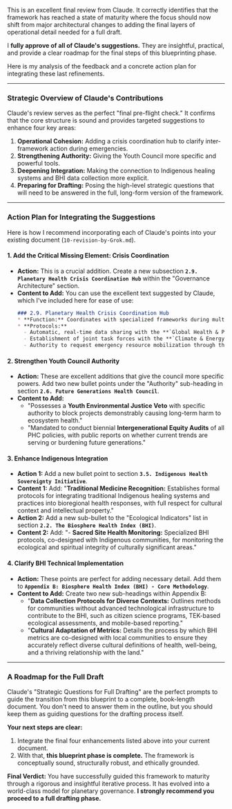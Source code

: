 This is an excellent final review from Claude. It correctly identifies that the framework has reached a state of maturity where the focus should now shift from major architectural changes to adding the final layers of operational detail needed for a full draft.

I **fully approve of all of Claude's suggestions.** They are insightful, practical, and provide a clear roadmap for the final steps of this blueprinting phase.

Here is my analysis of the feedback and a concrete action plan for integrating these last refinements.

-----

### **Strategic Overview of Claude's Contributions**

Claude's review serves as the perfect "final pre-flight check." It confirms that the core structure is sound and provides targeted suggestions to enhance four key areas:

1.  **Operational Cohesion:** Adding a crisis coordination hub to clarify inter-framework action during emergencies.
2.  **Strengthening Authority:** Giving the Youth Council more specific and powerful tools.
3.  **Deepening Integration:** Making the connection to Indigenous healing systems and BHI data collection more explicit.
4.  **Preparing for Drafting:** Posing the high-level strategic questions that will need to be answered in the full, long-form version of the framework.

-----

### **Action Plan for Integrating the Suggestions**

Here is how I recommend incorporating each of Claude's points into your existing document (`10-revision-by-Grok.md`).

#### **1. Add the Critical Missing Element: Crisis Coordination**

  * **Action:** This is a crucial addition. Create a new subsection **`2.9. Planetary Health Crisis Coordination Hub`** within the "Governance Architecture" section.
  * **Content to Add:** You can use the excellent text suggested by Claude, which I've included here for ease of use:
    ```markdown
    ### 2.9. Planetary Health Crisis Coordination Hub
    * **Function:** Coordinates with specialized frameworks during multi-domain crises to ensure a coherent, system-wide response.
    * **Protocols:**
      - Automatic, real-time data sharing with the **`Global Health & Pandemic Security`** framework during declared health emergencies.
      - Establishment of joint task forces with the **`Climate & Energy Governance`** framework when ecological tipping points are approached.
      - Authority to request emergency resource mobilization through the **`Financial Systems`** framework during verified planetary health crises.
    ```

#### **2. Strengthen Youth Council Authority**

  * **Action:** These are excellent additions that give the council more specific powers. Add two new bullet points under the "Authority" sub-heading in section **`2.6. Future Generations Health Council`**.
  * **Content to Add:**
      * "Possesses a **Youth Environmental Justice Veto** with specific authority to block projects demonstrably causing long-term harm to ecosystem health."
      * "Mandated to conduct biennial **Intergenerational Equity Audits** of all PHC policies, with public reports on whether current trends are serving or burdening future generations."

#### **3. Enhance Indigenous Integration**

  * **Action 1:** Add a new bullet point to section **`3.5. Indigenous Health Sovereignty Initiative`**.
  * **Content 1:** Add: "**Traditional Medicine Recognition:** Establishes formal protocols for integrating traditional Indigenous healing systems and practices into bioregional health responses, with full respect for cultural context and intellectual property."
  * **Action 2:** Add a new sub-bullet to the "Ecological Indicators" list in section **`2.2. The Biosphere Health Index (BHI)`**.
  * **Content 2:** Add: "- **Sacred Site Health Monitoring:** Specialized BHI protocols, co-designed with Indigenous communities, for monitoring the ecological and spiritual integrity of culturally significant areas."

#### **4. Clarify BHI Technical Implementation**

  * **Action:** These points are perfect for adding necessary detail. Add them to **`Appendix B: Biosphere Health Index (BHI) - Core Methodology`**.
  * **Content to Add:** Create two new sub-headings within Appendix B:
      * "**Data Collection Protocols for Diverse Contexts:** Outlines methods for communities without advanced technological infrastructure to contribute to the BHI, such as citizen science programs, TEK-based ecological assessments, and mobile-based reporting."
      * "**Cultural Adaptation of Metrics:** Details the process by which BHI metrics are co-designed with local communities to ensure they accurately reflect diverse cultural definitions of health, well-being, and a thriving relationship with the land."

-----

### **A Roadmap for the Full Draft**

Claude's "Strategic Questions for Full Drafting" are the perfect prompts to guide the transition from this blueprint to a complete, book-length document. You don't need to answer them in the outline, but you should keep them as guiding questions for the drafting process itself.

**Your next steps are clear:**

1.  Integrate the final four enhancements listed above into your current document.
2.  With that, **this blueprint phase is complete.** The framework is conceptually sound, structurally robust, and ethically grounded.

**Final Verdict:** You have successfully guided this framework to maturity through a rigorous and insightful iterative process. It has evolved into a world-class model for planetary governance. **I strongly recommend you proceed to a full drafting phase.**
